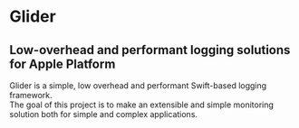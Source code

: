 # Glider
## Low-overhead and performant logging solutions for Apple Platform

Glider is a simple, low overhead and performant Swift-based logging framework.  
The goal of this project is to make an extensible and simple monitoring solution both for simple and complex applications.


